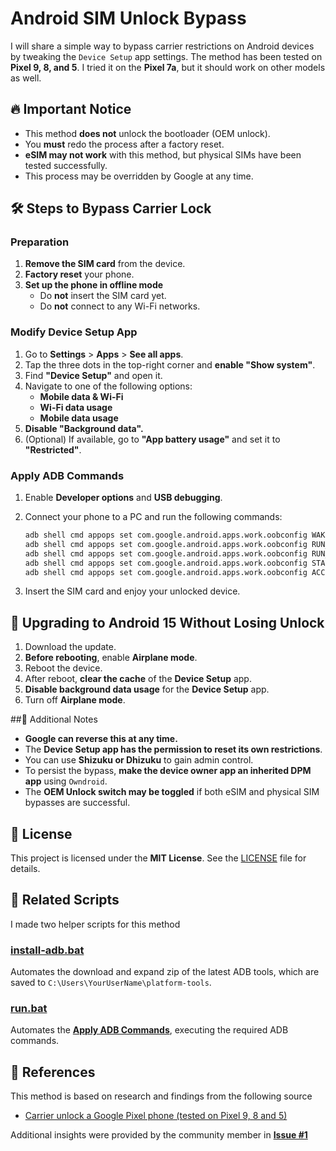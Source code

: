 # Android SIM Unlock Bypass

I will share a simple way to bypass carrier restrictions on Android devices by tweaking the `Device Setup` app settings. The method has been tested on **Pixel 9, 8, and 5**. I tried it on the **Pixel 7a**, but it should work on other models as well.

## 🔥 Important Notice
- This method **does not** unlock the bootloader (OEM unlock).
- You **must** redo the process after a factory reset.
- **eSIM may not work** with this method, but physical SIMs have been tested successfully.
- This process may be overridden by Google at any time.

## 🛠️ Steps to Bypass Carrier Lock

### Preparation
1. **Remove the SIM card** from the device.
2. **Factory reset** your phone.
3. **Set up the phone in offline mode**  
   - Do **not** insert the SIM card yet.  
   - Do **not** connect to any Wi-Fi networks.

### Modify Device Setup App
1. Go to **Settings** > **Apps** > **See all apps**.
2. Tap the three dots in the top-right corner and **enable "Show system"**.
3. Find **"Device Setup"** and open it.
4. Navigate to one of the following options:
   - **Mobile data & Wi-Fi**
   - **Wi-Fi data usage**
   - **Mobile data usage**
5. **Disable "Background data".**
6. (Optional) If available, go to **"App battery usage"** and set it to **"Restricted"**.

### Apply ADB Commands
1. Enable **Developer options** and **USB debugging**.
2. Connect your phone to a PC and run the following commands:

   ```bat
   adb shell cmd appops set com.google.android.apps.work.oobconfig WAKE_LOCK deny
   adb shell cmd appops set com.google.android.apps.work.oobconfig RUN_IN_BACKGROUND deny
   adb shell cmd appops set com.google.android.apps.work.oobconfig RUN_ANY_IN_BACKGROUND deny
   adb shell cmd appops set com.google.android.apps.work.oobconfig START_FOREGROUND deny
   adb shell cmd appops set com.google.android.apps.work.oobconfig ACCESS_RESTRICTED_SETTINGS deny
   ```

3. Insert the SIM card and enjoy your unlocked device.

## 🔄 Upgrading to Android 15 Without Losing Unlock

1. Download the update.
2. **Before rebooting**, enable **Airplane mode**.
3. Reboot the device.
4. After reboot, **clear the cache** of the **Device Setup** app.
5. **Disable background data usage** for the **Device Setup** app.
6. Turn off **Airplane mode**.

##🚨 Additional Notes

- **Google can reverse this at any time.**
- The **Device Setup app has the permission to reset its own restrictions**.
- You can use **Shizuku or Dhizuku** to gain admin control.
- To persist the bypass, **make the device owner app an inherited DPM app** using `Owndroid`.
- The **OEM Unlock switch may be toggled** if both eSIM and physical SIM bypasses are successful.

## 📜 License
This project is licensed under the **MIT License**. See the [LICENSE](LICENSE) file for details.

## 📌 Related Scripts
I made two helper scripts for this method

### [install-adb.bat](install-adb.bat)
Automates the download and expand zip of the latest ADB tools, which are saved to `C:\Users\YourUserName\platform-tools`.

### [run.bat](run.bat)
Automates the [**Apply ADB Commands**](https://github.com/tomgly/adb-unlock-bypass/edit/main/README.md#apply-adb-commands), executing the required ADB commands.

## 🔗 References
This method is based on research and findings from the following source

- [Carrier unlock a Google Pixel phone (tested on Pixel 9, 8 and 5)](https://xdaforums.com/t/carrier-unlock-a-google-pixel-phone-tested-on-pixel-9-8-and-5.4680825/)

Additional insights were provided by the community member in [**Issue #1**](https://github.com/tomgly/adb-unlock-bypass/issues/1)
